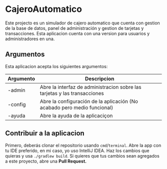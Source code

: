 # CajeroAutomatico

Este projecto es un simulador de cajero automatico que cuenta con gestion de la base de datos, panel de administración y gestion de tarjetas y transacciones. Esta aplicacion cuenta con una version para usuarios y administradores en una.

## Argumentos

Esta aplicacion acepta los siguientes argumentos:

| Argumento | Descripcion |
| --- | --- |
| -admin | Abre la interfaz de administracion sobre las tarjetas y las transacciones |
| -config | Abre la configuración de la aplicación (No acabado pero medio funcional) |
| -ayuda | Abre la ayuda de la aplicaciçon |

## Contribuir a la aplicacion

Primero, deberás clonar el repositorio usando `cmd`/`terminal`. Abre la app con tu IDE preferido, en mi caso, yo uso IntelliJ IDEA. Haz los cambios que quieras y usa `./gradlew build`. Si quieres que tus cambios sean agregados a este proyecto, abre una **Pull Request.**